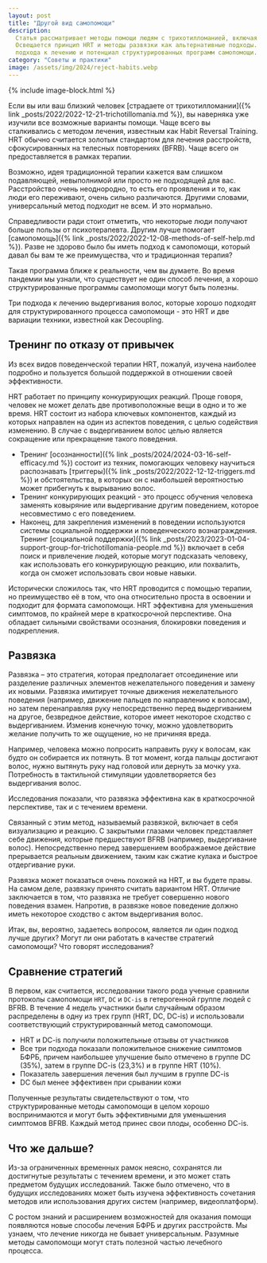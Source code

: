```yaml
---
layout: post
title: "Другой вид самопомощи"
description:
  Статья рассматривает методы помощи людям с трихотилломанией, включая традиционные терапевтические подходы и программы самопомощи.
  Освещается принцип HRT и методы развязки как альтернативные подходы. Авторы подчеркивают важность индивидуализированного 
  подхода к лечению и потенциал структурированных программ самопомощи.
category: "Советы и практики"
image: /assets/img/2024/reject-habits.webp
---
```


{% include image-block.html %}


Если вы или ваш близкий человек [страдаете от трихотилломании]({% link _posts/2022/2022-12-21-trichotillomania.md %}), вы наверняка 
уже изучили все возможные варианты помощи. Чаще всего вы сталкивались с методом лечения, известным как Habit Reversal Training. 
HRT обычно считается золотым стандартом для лечения расстройств, сфокусированных на телесных повторениях (BFRB). Чаще всего он предоставляется в рамках терапии.

Возможно, идея традиционной терапии кажется вам слишком подавляющей, невыполнимой или просто не подходящей для вас. Расстройство очень неоднородно, 
то есть его проявления и то, как люди его переживают, очень сильно различаются. Другими словами, универсальный метод подходит не всем. И это нормально.

Справедливости ради стоит отметить, что некоторые люди получают больше пользы от психотерапевта. Другим лучше помогает 
[самопомощь]({% link _posts/2022/2022-12-08-methods-of-self-help.md %}).
Разве не здорово было бы иметь подход к самопомощи, который давал бы вам те же преимущества, что и традиционная терапия?

Такая программа ближе к реальности, чем вы думаете. Во время пандемии мы узнали, что существует не один способ лечения,
а хорошо структурированные программы самопомощи могут быть полезны.

Три подхода к лечению выдергивания волос, которые хорошо подходят для структурированного процесса самопомощи - 
это HRT и две вариации техники, известной как Decoupling.

## Тренинг по отказу от привычек

Из всех видов поведенческой терапии HRT, пожалуй, изучена наиболее подробно и пользуется большой поддержкой в отношении своей эффективности.

HRT работает по принципу конкурирующих реакций. Проще говоря, человек не может делать две противоположные вещи в одно и то же время. 
HRT состоит из набора ключевых компонентов, каждый из которых направлен на один из аспектов поведения, с целью содействия изменению. 
В случае с выдергиванием волос целью является сокращение или прекращение такого поведения.
- Тренинг [осознанности]({% link _posts/2024/2024-03-16-self-efficacy.md %}) состоит из техник, помогающих человеку научиться распознавать [триггеры]({% link _posts/2022/2022-12-12-triggers.md %}) и обстоятельства, в которых 
он с наибольшей вероятностью может прибегнуть к вырыванию волос.
- Тренинг конкурирующих реакций - это процесс обучения человека заменять ковыряние или выдергивание другим поведением, 
которое несовместимо с его поведением.
- Наконец, для закрепления изменений в поведении используются системы социальной поддержки и поведенческого вознаграждения. 
Тренинг [социальной поддержки]({% link _posts/2023/2023-01-04-support-group-for-trichotillomania-people.md %}) включает в себя поиск и 
привлечение людей, которые могут подсказать человеку, как использовать его конкурирующую реакцию, или похвалить, когда он сможет использовать свои новые навыки.

Исторически сложилось так, что HRT проводится с помощью терапии, но преимущество её в том, что она относительно проста в освоении 
и подходит для формата самопомощи. HRT эффективна для уменьшения симптомов, по крайней мере в краткосрочной перспективе. 
Она обладает сильными свойствами осознания, блокировки поведения и подкрепления.

## Развязка

Развязка – это стратегия, которая предполагает отсоединение или разделение различных элементов нежелательного поведения 
и замену их новыми. Развязка имитирует точные движения нежелательного поведения (например, движение пальцев по направлению к волосам), 
но затем перенаправляя руку непосредственно перед выдергиванием на другое, безвредное действие, которое имеет некоторое сходство с выдергиванием. 
Изменив конечную точку, можно удовлетворить желание получить то же ощущение, но не причиняя вреда.

Например, человека можно попросить направить руку к волосам, как будто он собирается их потянуть. В тот момент, когда пальцы 
достигают волос, нужно вытянуть руку над головой или дернуть за мочку уха. Потребность в тактильной стимуляции 
удовлетворяется без выдергивания волос.   

Исследования показали, что развязка эффективна как в краткосрочной перспективе, так и с течением времени.

Связанный с этим метод, называемый развязкой, включает в себя визуализацию и реакцию. С закрытыми глазами человек 
представляет себе движения, которые предшествуют BFRB (например, выдергивание волос). Непосредственно перед завершением
воображаемое действие прерывается реальным движением, таким как сжатие кулака и быстрое отдергивание руки.

Развязка может показаться очень похожей на HRT, и вы будете правы. На самом деле, развязку принято считать вариантом HRT.
Отличие заключается в том, что развязка не требует совершенно нового поведения взамен. Напротив, в развязке новое 
поведение должно иметь некоторое сходство с актом выдергивания волос.

Итак, вы, вероятно, задаетесь вопросом, является ли один подход лучше других? Могут ли они работать в 
качестве стратегий самопомощи? Что говорят исследования?

## Сравнение стратегий

В первом, как считается, исследовании такого рода ученые сравнили протоколы самопомощи `HRT`, `DC` и `DC-is` в гетерогенной 
группе людей с BFRB. В течение 4 недель участники были случайным образом распределены в одну из трех групп (HRT, DC, DC-is) 
и использовали соответствующий структурированный метод самопомощи.
- HRT и DC-is получили положительные отзывы от участников
- Все три подхода показали положительное снижение симптомов БФРБ, причем наибольшее улучшение было отмечено в 
группе DC (35%), затем в группе DC-is (23,3%) и в группе HRT (10%).
- Показатель завершения лечения был лучшим в группе DC-is
- DC был менее эффективен при срывании кожи

Полученные результаты свидетельствуют о том, что структурированные методы самопомощи в целом хорошо воспринимаются 
и могут быть эффективными для уменьшения симптомов BFRB. Каждый метод принес свои плоды, особенно DC-is.

## Что же дальше?

Из-за ограниченных временных рамок неясно, сохранятся ли достигнутые результаты с течением времени, и это может стать 
предметом будущих исследований. Также было отмечено, что в будущих исследованиях может быть изучена эффективность сочетания 
методов или использования других систем (например, видеоплатформ).

С ростом знаний и расширением возможностей для оказания помощи появляются новые способы лечения БФРБ и других расстройств. 
Мы узнаем, что лечение никогда не бывает универсальным. Разумные методы самопомощи могут стать полезной частью лечебного процесса.

